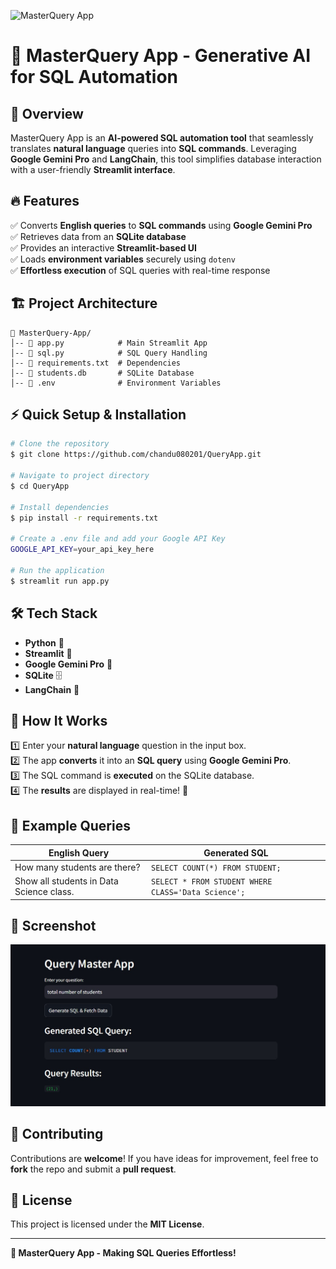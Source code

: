 ![MasterQuery App](https://media.giphy.com/media/3o7aD2saalBwwftBIY/giphy.gif)

# 🚀 MasterQuery App - Generative AI for SQL Automation

## 🌟 Overview
MasterQuery App is an **AI-powered SQL automation tool** that seamlessly translates **natural language** queries into **SQL commands**. Leveraging **Google Gemini Pro** and **LangChain**, this tool simplifies database interaction with a user-friendly **Streamlit interface**.

## 🔥 Features
✅ Converts **English queries** to **SQL commands** using **Google Gemini Pro**  
✅ Retrieves data from an **SQLite database**  
✅ Provides an interactive **Streamlit-based UI**  
✅ Loads **environment variables** securely using `dotenv`  
✅ **Effortless execution** of SQL queries with real-time response  

## 🏗️ Project Architecture
```
📂 MasterQuery-App/
│-- 📄 app.py            # Main Streamlit App
│-- 📄 sql.py            # SQL Query Handling
│-- 📄 requirements.txt  # Dependencies
│-- 📄 students.db       # SQLite Database
│-- 📄 .env              # Environment Variables
```

## ⚡ Quick Setup & Installation
```bash
# Clone the repository
$ git clone https://github.com/chandu080201/QueryApp.git

# Navigate to project directory
$ cd QueryApp

# Install dependencies
$ pip install -r requirements.txt

# Create a .env file and add your Google API Key
GOOGLE_API_KEY=your_api_key_here

# Run the application
$ streamlit run app.py
```

## 🛠️ Tech Stack
- **Python** 🐍
- **Streamlit** 🎨
- **Google Gemini Pro** 🤖
- **SQLite** 🗄️
- **LangChain** 🔗

## 🚀 How It Works
1️⃣ Enter your **natural language** question in the input box.  
2️⃣ The app **converts** it into an **SQL query** using **Google Gemini Pro**.  
3️⃣ The SQL command is **executed** on the SQLite database.  
4️⃣ The **results** are displayed in real-time! 🎉

## 🎯 Example Queries
| English Query | Generated SQL |
|--------------|--------------|
| How many students are there? | `SELECT COUNT(*) FROM STUDENT;` |
| Show all students in Data Science class. | `SELECT * FROM STUDENT WHERE CLASS='Data Science';` |

## 📸 Screenshot
![MasterQuery UI](https://github.com/chandu080201/QueryApp/blob/main/WhatsApp%20Image%202025-03-24%20at%2021.35.47.jpeg)

## 🤝 Contributing
Contributions are **welcome**! If you have ideas for improvement, feel free to **fork** the repo and submit a **pull request**.

## 📜 License
This project is licensed under the **MIT License**.

---
**🚀 MasterQuery App - Making SQL Queries Effortless!**
